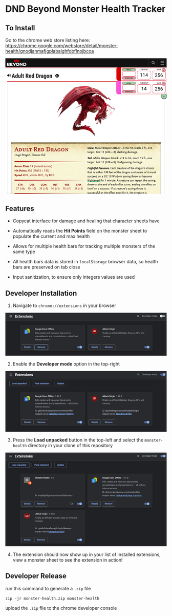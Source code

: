 # DND Beyond Monster Health Tracker

## To Install

Go to the chrome web store listing here: https://chrome.google.com/webstore/detail/monster-health/gnodjanmafjgplabalghfobflnojbcoa

![](img/screenshot.png)

## Features

- Copycat interface for damage and healing that character sheets have

- Automatically reads the **Hit Points** field on the monster sheet to populate the current and max health

- Allows for multiple health bars for tracking multiple monsters of the same type

- All health bars data is stored in `localStorage` browser data, so health bars are preserved on tab close

- Input sanitization, to ensure only integers values are used

## Developer Installation

1. Navigate to `chrome://extensions` in your browser

![](img/install_000.png)

2. Enable the **Developer mode** option in the top-right

![](img/install_001.png)

3. Press the **Load unpacked** button in the top-left and select the `monster-health` directory in your clone of this repository

![](img/install_002.png)

4. The extension should now show up in your list of installed extensions, view a monster sheet to see the extension in action!

## Developer Release

run this command to generate a `.zip` file

```
zip -jr monster-health.zip monster-health
```

upload the `.zip` file to the chrome developer console